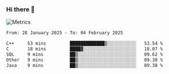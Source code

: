### Hi there 👋

![Metrics](https://github.com/radoapx/radoapx/blob/main/github-metrics.svg)

<!--START_SECTION:waka-->

```txt
From: 28 January 2025 - To: 04 February 2025

C++     53 mins         █████████████▒░░░░░░░░░░░   53.54 %
C       18 mins         ████▓░░░░░░░░░░░░░░░░░░░░   18.07 %
SQL     9 mins          ██▒░░░░░░░░░░░░░░░░░░░░░░   09.62 %
Other   9 mins          ██▒░░░░░░░░░░░░░░░░░░░░░░   09.38 %
Java    9 mins          ██▒░░░░░░░░░░░░░░░░░░░░░░   09.38 %
```

<!--END_SECTION:waka-->

<!--
**radoapx/radoapx** is a ✨ _special_ ✨ repository because its `README.md` (this file) appears on your GitHub profile.

Here are some ideas to get you started:

- 🔭 I’m currently working on ...
- 🌱 I’m currently learning ...
- 👯 I’m looking to collaborate on ...
- 🤔 I’m looking for help with ...
- 💬 Ask me about ...
- 📫 How to reach me: ...
- 😄 Pronouns: ...
- ⚡ Fun fact: ...
-->
